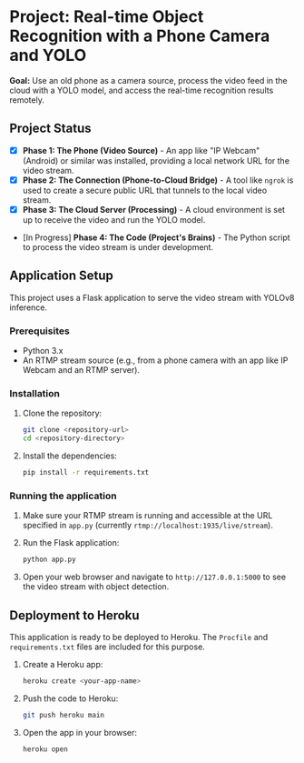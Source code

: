 # Project: Real-time Object Recognition with a Phone Camera and YOLO

**Goal:** Use an old phone as a camera source, process the video feed in the cloud with a YOLO model, and access the real-time recognition results remotely.

## Project Status

- [X] **Phase 1: The Phone (Video Source)** - An app like "IP Webcam" (Android) or similar was installed, providing a local network URL for the video stream.
- [X] **Phase 2: The Connection (Phone-to-Cloud Bridge)** - A tool like `ngrok` is used to create a secure public URL that tunnels to the local video stream.
- [X] **Phase 3: The Cloud Server (Processing)** - A cloud environment is set up to receive the video and run the YOLO model.
- [In Progress] **Phase 4: The Code (Project's Brains)** - The Python script to process the video stream is under development.

## Application Setup

This project uses a Flask application to serve the video stream with YOLOv8 inference.

### Prerequisites

- Python 3.x
- An RTMP stream source (e.g., from a phone camera with an app like IP Webcam and an RTMP server).

### Installation

1. Clone the repository:
   ```bash
   git clone <repository-url>
   cd <repository-directory>
   ```

2. Install the dependencies:
   ```bash
   pip install -r requirements.txt
   ```

### Running the application

1. Make sure your RTMP stream is running and accessible at the URL specified in `app.py` (currently `rtmp://localhost:1935/live/stream`).

2. Run the Flask application:
   ```bash
   python app.py
   ```

3. Open your web browser and navigate to `http://127.0.0.1:5000` to see the video stream with object detection.

## Deployment to Heroku

This application is ready to be deployed to Heroku. The `Procfile` and `requirements.txt` files are included for this purpose.

1. Create a Heroku app:
   ```bash
   heroku create <your-app-name>
   ```

2. Push the code to Heroku:
   ```bash
   git push heroku main
   ```

3. Open the app in your browser:
   ```bash
   heroku open
   ```
